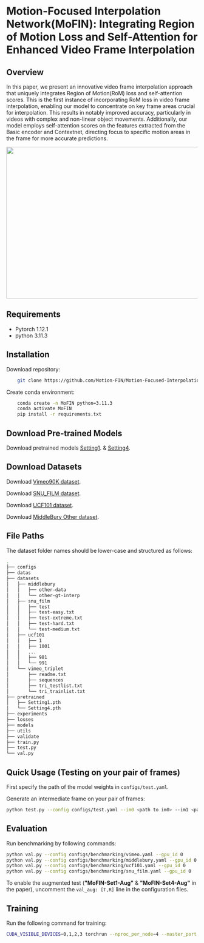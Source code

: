 # Motion-Focused Interpolation Network(MoFIN): Integrating Region of Motion Loss and Self-Attention for Enhanced Video Frame Interpolation 

## Overview
In this paper, we present an innovative video frame interpolation approach that uniquely integrates Region of Motion(RoM) loss and self-attention scores.
This is the first instance of incorporating RoM loss in video frame interpolation, enabling our model to concentrate on key frame areas crucial for interpolation. This results in notably improved accuracy, particularly in videos with complex and non-linear object movements.
Additionally, our model employs self-attention scores on the features extracted from the Basic encoder and Contextnet, directing focus to specific motion areas in the frame for more accurate predictions.


<img src ="https://github.com/Motion-FIN/Motion-Focused-Interpolation-Network-MoFIN-/assets/150782727/ca3f34e5-03b1-4fd4-a013-774a3e7200ea" width="2000" height="400"/>


## Requirements
- Pytorch 1.12.1
- python 3.11.3


## Installation

Download repository:
```bash
    git clone https://github.com/Motion-FIN/Motion-Focused-Interpolation-Network-MoFIN-.git
```

Create conda environment:
```bash
    conda create -n MoFIN python=3.11.3
    conda activate MoFIN
    pip install -r requirements.txt
```


    
## Download Pre-trained Models

Download pretrained models [Setting1](https://drive.google.com/file/d/1ASviqlBU8VTN3WBTLINo93wr2mRW3-Yz/view?usp=sharing).
& [Setting4](https://drive.google.com/file/d/1NMH6y-F0TmE-e01tVlGKQOfhzoYMwYtV/view?usp=sharing).


## Download Datasets

Download [Vimeo90K dataset](http://toflow.csail.mit.edu/).

Download [SNU_FILM dataset](https://myungsub.github.io/CAIN/).

Download [UCF101 dataset](https://liuziwei7.github.io/projects/VoxelFlow).

Download [MiddleBury Other dataset](https://vision.middlebury.edu/flow/data/).


## File Paths

The dataset folder names should be lower-case and structured as follows:

```bash
.
├── configs
├── datas
├── datasets
│   ├── middlebury
│   │   ├── other-data
│   │   └── other-gt-interp
│   ├── snu_film
│   │   ├── test
│   │   ├── test-easy.txt
│   │   ├── test-extreme.txt
│   │   ├── test-hard.txt
│   │   └── test-medium.txt
│   ├── ucf101
│   │   ├── 1
│   │   ├── 1001
│   │   ...
│   │   ├── 981
│   │   └── 991
│   └── vimeo_triplet
│       ├── readme.txt
│       ├── sequences
│       ├── tri_testlist.txt
│       └── tri_trainlist.txt
├── pretrained
│   ├── Setting1.pth
│   └── Setting4.pth
├── experiments
├── losses
├── models
├── utils
├── validate
├── train.py
├── test.py
└── val.py
```

## Quick Usage (Testing on your pair of frames)

First specify the path of the model weights in `configs/test.yaml`.

Generate an intermediate frame on your pair of frames:

```bash
python test.py --config configs/test.yaml --im0 <path to im0> --im1 <path to im1> --output_dir <path to output folder>
```


## Evaluation

Run benchmarking by following commands:
```bash
python val.py --config configs/benchmarking/vimeo.yaml --gpu_id 0
python val.py --config configs/benchmarking/middlebury.yaml --gpu_id 0
python val.py --config configs/benchmarking/ucf101.yaml --gpu_id 0
python val.py --config configs/benchmarking/snu_film.yaml --gpu_id 0
```

To enable the augmented test (**"MoFIN-Set1-Aug"** & **"MoFIN-Set4-Aug"** in the paper), uncomment the `val_aug: [T,R]` line in the configuration files.


## Training

Run the following command for training:

```bash
CUDA_VISIBLE_DEVICES=0,1,2,3 torchrun --nproc_per_node=4 --master_port 9999 train.py --config configs/train.yaml
```

